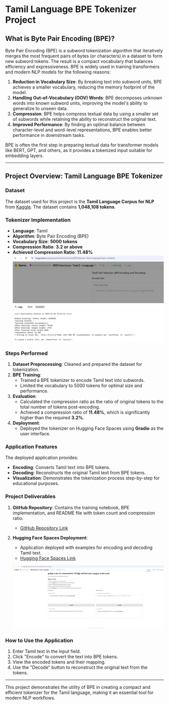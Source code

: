 # Tamil Language BPE Tokenizer Project

## What is Byte Pair Encoding (BPE)?

Byte Pair Encoding (BPE) is a subword tokenization algorithm that iteratively merges the most frequent pairs of bytes (or characters) in a dataset to form new subword tokens. The result is a compact vocabulary that balances efficiency and expressiveness. BPE is widely used in training transformers and modern NLP models for the following reasons:

1. **Reduction in Vocabulary Size**: By breaking text into subword units, BPE achieves a smaller vocabulary, reducing the memory footprint of the model.
2. **Handling Out-of-Vocabulary (OOV) Words**: BPE decomposes unknown words into known subword units, improving the model's ability to generalize to unseen data.
3. **Compression**: BPE helps compress textual data by using a smaller set of subwords while retaining the ability to reconstruct the original text.
4. **Improved Performance**: By finding an optimal balance between character-level and word-level representations, BPE enables better performance in downstream tasks.

BPE is often the first step in preparing textual data for transformer models like BERT, GPT, and others, as it provides a tokenized input suitable for embedding layers.

---

## Project Overview: Tamil Language BPE Tokenizer

### Dataset
The dataset used for this project is the **Tamil Language Corpus for NLP** from [Kaggle](https://www.kaggle.com/datasets/praveengovi/tamil-language-corpus-for-nlp). The dataset contains **1,048,108 tokens**.

### Tokenizer Implementation
- **Language**: Tamil
- **Algorithm**: Byte Pair Encoding (BPE)
- **Vocabulary Size**: **5000 tokens**
- **Compression Ratio**: **3.2 or above**
- **Achieved Compression Ratio**: **11.48%**
![](images/HuggingFace_Logs.png)

### Steps Performed
1. **Dataset Preprocessing**: Cleaned and prepared the dataset for tokenization.
2. **BPE Training**:
   - Trained a BPE tokenizer to encode Tamil text into subwords.
   - Limited the vocabulary to 5000 tokens for optimal size and performance.
3. **Evaluation**:
   - Calculated the compression ratio as the ratio of original tokens to the total number of tokens post-encoding.
   - Achieved a compression ratio of **11.48%**, which is significantly higher than the required **3.2%**.
4. **Deployment**:
   - Deployed the tokenizer on Hugging Face Spaces using **Gradio** as the user interface.

### Application Features
The deployed application provides:
- **Encoding**: Converts Tamil text into BPE tokens.
- **Decoding**: Reconstructs the original Tamil text from BPE tokens.
- **Visualization**: Demonstrates the tokenization process step-by-step for educational purposes.

### Project Deliverables
1. **GitHub Repository**: Contains the training notebook, BPE implementation, and README file with token count and compression ratio.
   - [GitHub Repository Link]([https://github.com/your-repo-link](https://github.com/Ezhirko/Creative-AI-apps/blob/main/BEPTokenizer/Tokenizer.ipynb))
2. **Hugging Face Spaces Deployment**:
   - Application deployed with examples for encoding and decoding Tamil text.
   - [Hugging Face Spaces Link](https://huggingface.co/spaces/EzhirkoArulmozhi/BPETokenizer-Tamil-Language)

   ![](images/AppScreenshot.png)

### How to Use the Application
1. Enter Tamil text in the input field.
2. Click "Encode" to convert the text into BPE tokens.
3. View the encoded tokens and their mapping.
4. Use the "Decode" button to reconstruct the original text from the tokens.

---

This project demonstrates the utility of BPE in creating a compact and efficient tokenizer for the Tamil language, making it an essential tool for modern NLP workflows.
